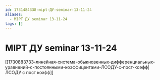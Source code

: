 ```yaml
---
id: 1731484338-mipt-ДУ-seminar-13-11-24
aliases:
  - MIPT ДУ seminar 13-11-24
tags: []
---
```


# MIPT ДУ seminar 13-11-24
[[1730883733-линейная-система-обыкновенных-дифференциальных-уравнений-с-постоянными-коэффицентами-ЛСОДУ-с-пост-коэфф|ЛСОДУ с пост коэфф]]

